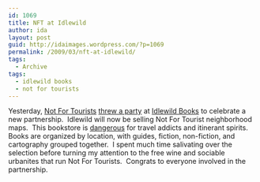 ```yaml
---
id: 1069
title: NFT at Idlewild
author: ida
layout: post
guid: http://idaimages.wordpress.com/?p=1069
permalink: /2009/03/nft-at-idlewild/
tags:
  - Archive
tags:
  - idlewild books
  - not for tourists
---
```

Yesterday, [Not For Tourists][1] [threw a party][2] at [Idlewild Books][3] to celebrate a new partnership.  Idlewild will now be selling Not For Tourist neighborhood maps.  This bookstore is [dangerous][4] for travel addicts and itinerant spirits.  Books are organized by location, with guides, fiction, non-fiction, and cartography grouped together.  I spent much time salivating over the selection before turning my attention to the free wine and sociable urbanites that run Not For Tourists.  Congrats to everyone involved in the partnership.

 [1]: http://notfortourists.com/
 [2]: http://notfortourists.com/ListingDetails.aspx?city=NY&listingID=859487
 [3]: http://www.idlewildbooks.com/
 [4]: http://www.newyorker.com/online/blogs/books/2008/11/read-drink-trav.html